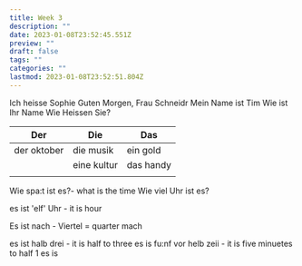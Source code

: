 ```yaml
---
title: Week 3
description: ""
date: 2023-01-08T23:52:45.551Z
preview: ""
draft: false
tags: ""
categories: ""
lastmod: 2023-01-08T23:52:51.804Z
---
```

Ich heisse Sophie
Guten Morgen, Frau Schneidr
Mein Name ist Tim
Wie ist Ihr Name
Wie Heissen Sie?

| Der         | Die         | Das       |
| ----------- | ----------- | --------- |
| der oktober | die musik   | ein gold  |
|             | eine kultur | das handy |
|             |             |           |

Wie spa:t ist es?- what is the time
Wie viel Uhr ist es?

es ist 'elf' Uhr - it is <time> hour

Es ist <min> nach <hour> - 
Viertel = quarter
mach

es ist halb drei - it is half to three
es is fu:nf vor helb zeii - it is five minuetes to half 1
es is 